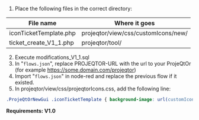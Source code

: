 1. Place the following files in the correct directory:

File name              | Where it goes
---------------------- | -----------------
iconTicketTemplate.php | projeqtor/view/css/customIcons/new/
ticket_create_V1_1.php | projeqtor/tool/

2. Execute modifications_V1_1.sql
3. In "`flows.json`", replace PROJEQTOR-URL with the url to your ProjeQtOr (for example https://some.domain.com/projeqtor)
4. Import "`flows.json`" in node-red and replace the previous flow if it existed.
5. In projeqtor/view/css/projeqtorIcons.css, add the following line:
```SCSS
.ProjeQtOrNewGui .iconTicketTemplate { background-image: url(customIcons/new/iconTicketTemplate.svg);  background-repeat: no-repeat; }
```

**Requirements: V1.0**
